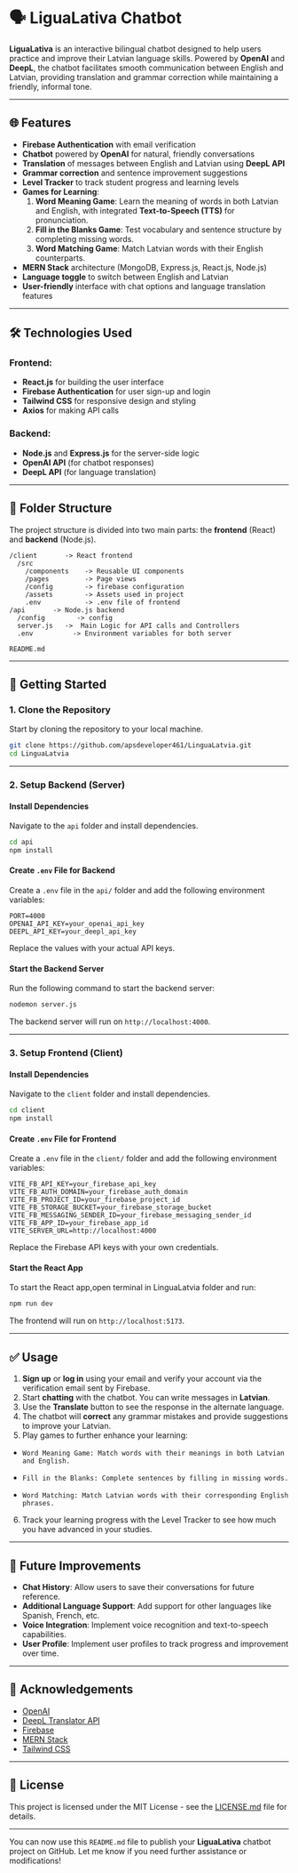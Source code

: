 # 🗣️ **LiguaLativa Chatbot**

**LiguaLativa** is an interactive bilingual chatbot designed to help users practice and improve their Latvian language skills. Powered by **OpenAI** and **DeepL**, the chatbot facilitates smooth communication between English and Latvian, providing translation and grammar correction while maintaining a friendly, informal tone.

---

## 🌐 **Features**


- **Firebase Authentication** with email verification
-  **Chatbot** powered by **OpenAI** for natural, friendly conversations
-  **Translation** of messages between English and Latvian using **DeepL API**
-  **Grammar correction** and sentence improvement suggestions
- **Level Tracker** to track student progress and learning levels
- **Games for Learning**:
  1. **Word Meaning Game**: Learn the meaning of words in both Latvian and English, with integrated **Text-to-Speech (TTS)** for pronunciation.
  2. **Fill in the Blanks Game**: Test vocabulary and sentence structure by completing missing words.
  3. **Word Matching Game**: Match Latvian words with their English counterparts.
-  **MERN Stack** architecture (MongoDB, Express.js, React.js, Node.js)
-  **Language toggle** to switch between English and Latvian
-  **User-friendly** interface with chat options and language translation features


---

## 🛠️ **Technologies Used**

### **Frontend:**
- **React.js** for building the user interface
- **Firebase Authentication** for user sign-up and login
- **Tailwind CSS** for responsive design and styling
- **Axios** for making API calls

### **Backend:**
- **Node.js** and **Express.js** for the server-side logic
- **OpenAI API** (for chatbot responses)
- **DeepL API** (for language translation)

---

## 📁 **Folder Structure**

The project structure is divided into two main parts: the **frontend** (React) and **backend** (Node.js).

```
/client       -> React frontend
  /src
    /components    -> Reusable UI components
    /pages         -> Page views
    /config        -> firebase configuration
    /assets        -> Assets used in project
    .env           -> .env file of frontend
/api       -> Node.js backend
  /config        -> config
  server.js   ->  Main Logic for API calls and Controllers
  .env          -> Environment variables for both server

README.md
```

---

## 🚀 **Getting Started**

### 1. Clone the Repository

Start by cloning the repository to your local machine.

```bash
git clone https://github.com/apsdeveloper461/LinguaLatvia.git
cd LinguaLatvia
```

---

### 2. Setup Backend (Server)

#### Install Dependencies

Navigate to the `api` folder and install dependencies.

```bash
cd api
npm install
```

#### Create `.env` File for Backend

Create a `.env` file in the `api/` folder and add the following environment variables:

```env
PORT=4000
OPENAI_API_KEY=your_openai_api_key
DEEPL_API_KEY=your_deepl_api_key
```

Replace the values with your actual API keys.

#### Start the Backend Server

Run the following command to start the backend server:

```bash
nodemon server.js
```

The backend server will run on `http://localhost:4000`.

---

### 3. Setup Frontend (Client)

#### Install Dependencies

Navigate to the `client` folder and install dependencies.

```bash
cd client
npm install
```

#### Create `.env` File for Frontend

Create a `.env` file in the `client/` folder and add the following environment variables:

```env
VITE_FB_API_KEY=your_firebase_api_key
VITE_FB_AUTH_DOMAIN=your_firebase_auth_domain
VITE_FB_PROJECT_ID=your_firebase_project_id
VITE_FB_STORAGE_BUCKET=your_firebase_storage_bucket
VITE_FB_MESSAGING_SENDER_ID=your_firebase_messaging_sender_id
VITE_FB_APP_ID=your_firebase_app_id
VITE_SERVER_URL=http://localhost:4000
```

Replace the Firebase API keys with your own credentials.

#### Start the React App

To start the React app,open terminal in LinguaLatvia folder and run:

```bash
npm run dev
```

The frontend will run on `http://localhost:5173`.

---

## ✅ **Usage**

1. **Sign up** or **log in** using your email and verify your account via the verification email sent by Firebase.
2. Start **chatting** with the chatbot. You can write messages in **Latvian**.
3. Use the **Translate** button to see the response in the alternate language.
4. The chatbot will **correct** any grammar mistakes and provide suggestions to improve your Latvian.
5. Play games to further enhance your learning:

-     Word Meaning Game: Match words with their meanings in both Latvian and English.
-     Fill in the Blanks: Complete sentences by filling in missing words.
-     Word Matching: Match Latvian words with their corresponding English phrases.

6. Track your learning progress with the Level Tracker to see how much you have advanced in your studies.

---

## 🎯 **Future Improvements**

- **Chat History**: Allow users to save their conversations for future reference.
- **Additional Language Support**: Add support for other languages like Spanish, French, etc.
- **Voice Integration**: Implement voice recognition and text-to-speech capabilities.
- **User Profile**: Implement user profiles to track progress and improvement over time.

---

## 🙌 **Acknowledgements**

- [OpenAI](https://openai.com/)
- [DeepL Translator API](https://www.deepl.com/docs-api)
- [Firebase](https://firebase.google.com/)
- [MERN Stack](https://www.mongodb.com/mern-stack)
- [Tailwind CSS](https://tailwindcss.com/)

---

## 📄 **License**

This project is licensed under the MIT License - see the [LICENSE.md](LICENSE.md) file for details.

---

You can now use this `README.md` file to publish your **LiguaLativa** chatbot project on GitHub. Let me know if you need further assistance or modifications!
